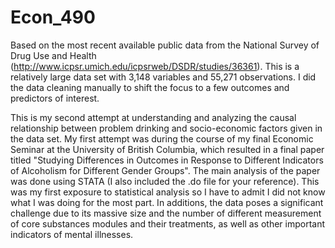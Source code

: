 # Econ_490

Based on the most recent available public data from the National Survey of Drug Use and Health (http://www.icpsr.umich.edu/icpsrweb/DSDR/studies/36361). This is a relatively large data set with 3,148 variables and 55,271 observations. I did the data cleaning manually to shift the focus to a few outcomes and predictors of interest.

This is my second attempt at understanding and analyzing the causal relationship between problem drinking and socio-economic factors given in the data set. My first attempt was during the course of my final Economic Seminar at the University of British Columbia, which resulted in a final paper titled "Studying Differences in Outcomes in Response to Different Indicators of Alcoholism for Different Gender Groups". The main analysis of the paper was done using STATA (I also included the .do file for your reference). This was my first exposure to statistical analysis so I have to admit I did not know what I was doing for the most part. In additions, the data poses a significant challenge due to its massive size and the number of different measurement of core substances modules and their treatments, as well as other important indicators of mental illnesses.

